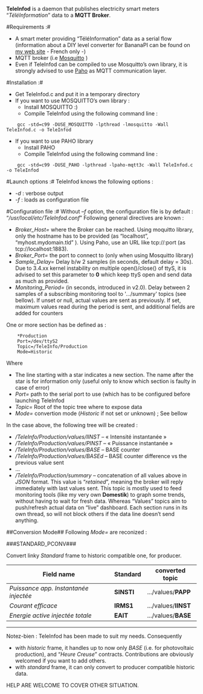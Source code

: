 **TeleInfod** is a daemon that publishes electricity smart meters “*TéléInformation*” data to a **MQTT Broker**.

#Requirements :#
* A smart meter providing “TéléInformation” data as a serial flow (information about a DIY level converter for BananaPI can be found on [my web site](http://destroyedlolo.info/BananaPI/TeleInformation/) - French only -)
* MQTT broker (i.e [Mosquitto](http://mosquitto.org/) )
* Even if TeleInfod can be compiled to use Mosquitto’s own library, it is strongly advised to use [Paho](http://eclipse.org/paho/) as MQTT communication layer.

#Installation :#
* Get TeleInfod.c and put it in a temporary directory
* If you want to use MOSQUITTO’s own library :
	* Install MOSQUITTO :)
	* Compile TeleInfod using the following command line :
```
    gcc -std=c99 -DUSE_MOSQUITTO -lpthread -lmosquitto -Wall TeleInfod.c -o TeleInfod
```
* If you want to use  PAHO library
	* Install PAHO
	* Compile TeleInfod using the following command line :
```
    gcc -std=c99 -DUSE_PAHO -lpthread -lpaho-mqtt3c -Wall TeleInfod.c -o TeleInfod
```

#Launch options :#
TeleInfod knows the following options :
* *-d* : verbose output
* *-f<file>* : loads <file> as configuration file

#Configuration file :#
Without *–f* option, the configuration file is by default : “*/usr/local/etc/TeleInfod.conf*”
Following general directives are known :
* *Broker_Host=* where the Broker can be reached.
Using moquitto library, only the hostname has to be provided (as “localhost”, “myhost.mydomain.tld” ).
Using Paho, use an URL like tcp://<hostname>:port (as tcp://localhost:1883).
* *Broker_Port=* the port to connect to (only when using Mosquitto library)
* *Sample_Delay=* Delay b/w 2 samples (in seconds, default delay = 30s). Due to 3.4.xx kernel instability on multiple open()/close() of ttyS, it is advised to set this parameter to **0** which keep ttyS open and send data as much as provided.
* *Monitoring_Period=* (in seconds, introduced in v2.0). Delay between 2 samples of a subscribing monitoring tool to '.../summary' topics (see bellow).
If unset or null, actual values are sent as previously.
If set, maximum values read during the period is sent, and additional fields are added for counters

One or more section has be defined as :

```
    *Production
    Port=/dev/ttyS2
    Topic=/TeleInfo/Production
    Mode=Historic
```

Where
* The line starting with a star indicates a new section. The name after the star is for information only (useful only to know which section is faulty in case of error)
* *Port=* path to the serial port to use (which has to be configured before launching TeleInfod
* *Topic=* Root of the topic tree where to expose data
* *Mode=* convertion mode (*Historic* if not set or unknown) ; See bellow

In the case above, the following tree will be created :
* */TeleInfo/Production/values/IINST* – « Intensité instantanée »
* */TeleInfo/Production/values/PINST* – « Puissance instantanée »
* */TeleInfo/Production/values/BASE* – BASE counter
* */TeleInfo/Production/values/BASEd* – BASE counter difference vs the previous value sent
* …
* */TeleInfo/Production/summary* – concatenation of all values above in *JSON* format. This value is “*retained*”, meaning the broker will reply immediately with last values sent. This topic is mostly used to feed monitoring tools (like my very own **Domestik**) to graph some trends, without having to wait for fresh data. Whereas “Values” topics aim to push/refresh actual data on “live” dashboard.
Each section runs in its own thread, so will not block others if the data line doesn’t send anything.

##Conversion Mode##
Following *Mode=* are reconized :

###STANDARD_PCONV###

Convert linky *Standard* frame to historic compatible one, for producer.

Field name | Standard | converted topic
-----------|----------|-----
*Puissance app. Instantanée injectée* | **SINSTI** | .../values/**PAPP**
*Courant efficace* | **IRMS1** | .../values/**IINST**
*Energie active injectée totale* | **EAIT** | .../values/**BASE**

---

Notez-bien : TeleInfod has been made to suit my needs. Consequently 
- with *historic* frame, it handles up to now only *BASE* (i.e. for photovoltaic production), and “*Heure Creuse*” contracts. Contributions are obviously welcomed if you want to add others.
- with *standard* frame, it can only convert to producer compatible historic data.
	
HELP ARE WELCOME TO COVER OTHER SITUATION.
